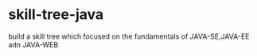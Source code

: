 # skill-tree-java
build a skill tree which focused on the fundamentals of JAVA-SE,JAVA-EE adn JAVA-WEB
